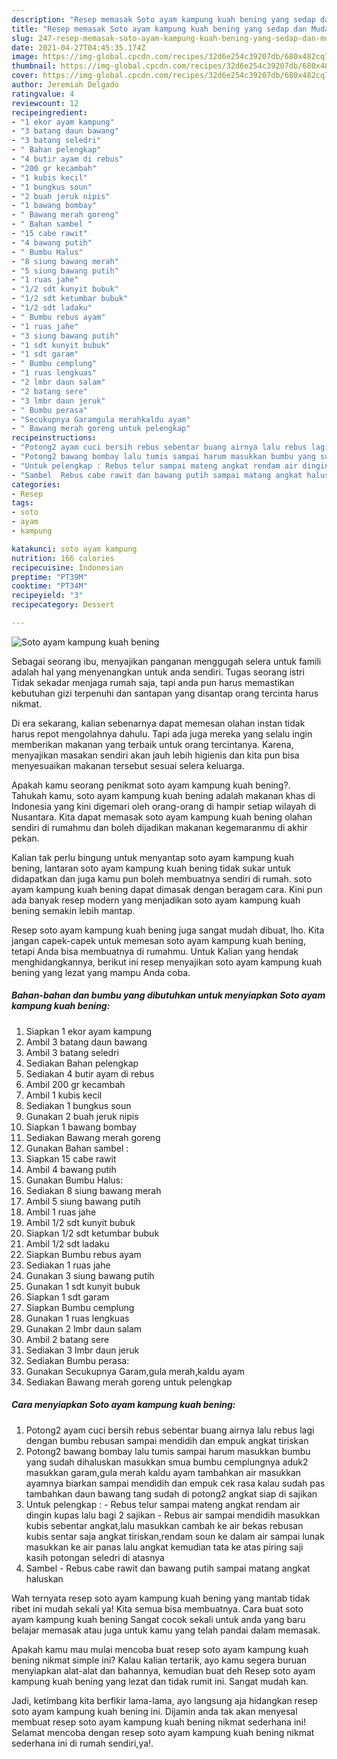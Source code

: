 ```yaml
---
description: "Resep memasak Soto ayam kampung kuah bening yang sedap dan Mudah Dibuat"
title: "Resep memasak Soto ayam kampung kuah bening yang sedap dan Mudah Dibuat"
slug: 247-resep-memasak-soto-ayam-kampung-kuah-bening-yang-sedap-dan-mudah-dibuat
date: 2021-04-27T04:45:35.174Z
image: https://img-global.cpcdn.com/recipes/32d6e254c39207db/680x482cq70/soto-ayam-kampung-kuah-bening-foto-resep-utama.jpg
thumbnail: https://img-global.cpcdn.com/recipes/32d6e254c39207db/680x482cq70/soto-ayam-kampung-kuah-bening-foto-resep-utama.jpg
cover: https://img-global.cpcdn.com/recipes/32d6e254c39207db/680x482cq70/soto-ayam-kampung-kuah-bening-foto-resep-utama.jpg
author: Jeremiah Delgado
ratingvalue: 4
reviewcount: 12
recipeingredient:
- "1 ekor ayam kampung"
- "3 batang daun bawang"
- "3 batang seledri"
- " Bahan pelengkap"
- "4 butir ayam di rebus"
- "200 gr kecambah"
- "1 kubis kecil"
- "1 bungkus soun"
- "2 buah jeruk nipis"
- "1 bawang bombay"
- " Bawang merah goreng"
- " Bahan sambel "
- "15 cabe rawit"
- "4 bawang putih"
- " Bumbu Halus"
- "8 siung bawang merah"
- "5 siung bawang putih"
- "1 ruas jahe"
- "1/2 sdt kunyit bubuk"
- "1/2 sdt ketumbar bubuk"
- "1/2 sdt ladaku"
- " Bumbu rebus ayam"
- "1 ruas jahe"
- "3 siung bawang putih"
- "1 sdt kunyit bubuk"
- "1 sdt garam"
- " Bumbu cemplung"
- "1 ruas lengkuas"
- "2 lmbr daun salam"
- "2 batang sere"
- "3 lmbr daun jeruk"
- " Bumbu perasa"
- "Secukupnya Garamgula merahkaldu ayam"
- " Bawang merah goreng untuk pelengkap"
recipeinstructions:
- "Potong2 ayam cuci bersih rebus sebentar buang airnya lalu rebus lagi dengan bumbu rebusan sampai mendidih dan empuk angkat tiriskan"
- "Potong2 bawang bombay lalu tumis sampai harum masukkan bumbu yang sudah dihaluskan masukkan smua bumbu cemplungnya aduk2 masukkan garam,gula merah kaldu ayam tambahkan air masukkan ayamnya biarkan sampai mendidih dan empuk cek rasa kalau sudah pas tambahkan daun bawang tang sudah di potong2 angkat siap di sajikan"
- "Untuk pelengkap : Rebus telur sampai mateng angkat rendam air dingin kupas lalu bagi 2 sajikan Rebus air sampai mendidih masukkan kubis sebentar angkat,lalu masukkan cambah ke air bekas rebusan kubis sentar saja angkat tiriskan,rendam soun ke dalam air sampai lunak masukkan ke air panas lalu angkat kemudian tata ke atas piring saji kasih potongan seledri di atasnya"
- "Sambel  Rebus cabe rawit dan bawang putih sampai matang angkat haluskan"
categories:
- Resep
tags:
- soto
- ayam
- kampung

katakunci: soto ayam kampung 
nutrition: 166 calories
recipecuisine: Indonesian
preptime: "PT39M"
cooktime: "PT34M"
recipeyield: "3"
recipecategory: Dessert

---
```



![Soto ayam kampung kuah bening](https://img-global.cpcdn.com/recipes/32d6e254c39207db/680x482cq70/soto-ayam-kampung-kuah-bening-foto-resep-utama.jpg)

Sebagai seorang ibu, menyajikan panganan menggugah selera untuk famili adalah hal yang menyenangkan untuk anda sendiri. Tugas seorang istri Tidak sekadar menjaga rumah saja, tapi anda pun harus memastikan kebutuhan gizi terpenuhi dan santapan yang disantap orang tercinta harus nikmat.

Di era  sekarang, kalian sebenarnya dapat memesan olahan instan tidak harus repot mengolahnya dahulu. Tapi ada juga mereka yang selalu ingin memberikan makanan yang terbaik untuk orang tercintanya. Karena, menyajikan masakan sendiri akan jauh lebih higienis dan kita pun bisa menyesuaikan makanan tersebut sesuai selera keluarga. 



Apakah kamu seorang penikmat soto ayam kampung kuah bening?. Tahukah kamu, soto ayam kampung kuah bening adalah makanan khas di Indonesia yang kini digemari oleh orang-orang di hampir setiap wilayah di Nusantara. Kita dapat memasak soto ayam kampung kuah bening olahan sendiri di rumahmu dan boleh dijadikan makanan kegemaranmu di akhir pekan.

Kalian tak perlu bingung untuk menyantap soto ayam kampung kuah bening, lantaran soto ayam kampung kuah bening tidak sukar untuk didapatkan dan juga kamu pun boleh membuatnya sendiri di rumah. soto ayam kampung kuah bening dapat dimasak dengan beragam cara. Kini pun ada banyak resep modern yang menjadikan soto ayam kampung kuah bening semakin lebih mantap.

Resep soto ayam kampung kuah bening juga sangat mudah dibuat, lho. Kita jangan capek-capek untuk memesan soto ayam kampung kuah bening, tetapi Anda bisa membuatnya di rumahmu. Untuk Kalian yang hendak menghidangkannya, berikut ini resep menyajikan soto ayam kampung kuah bening yang lezat yang mampu Anda coba.

<!--inarticleads1-->

##### Bahan-bahan dan bumbu yang dibutuhkan untuk menyiapkan Soto ayam kampung kuah bening:

1. Siapkan 1 ekor ayam kampung
1. Ambil 3 batang daun bawang
1. Ambil 3 batang seledri
1. Sediakan  Bahan pelengkap
1. Sediakan 4 butir ayam di rebus
1. Ambil 200 gr kecambah
1. Ambil 1 kubis kecil
1. Sediakan 1 bungkus soun
1. Gunakan 2 buah jeruk nipis
1. Siapkan 1 bawang bombay
1. Sediakan  Bawang merah goreng
1. Gunakan  Bahan sambel :
1. Siapkan 15 cabe rawit
1. Ambil 4 bawang putih
1. Gunakan  Bumbu Halus:
1. Sediakan 8 siung bawang merah
1. Ambil 5 siung bawang putih
1. Ambil 1 ruas jahe
1. Ambil 1/2 sdt kunyit bubuk
1. Siapkan 1/2 sdt ketumbar bubuk
1. Ambil 1/2 sdt ladaku
1. Siapkan  Bumbu rebus ayam
1. Sediakan 1 ruas jahe
1. Gunakan 3 siung bawang putih
1. Gunakan 1 sdt kunyit bubuk
1. Siapkan 1 sdt garam
1. Siapkan  Bumbu cemplung
1. Gunakan 1 ruas lengkuas
1. Gunakan 2 lmbr daun salam
1. Ambil 2 batang sere
1. Sediakan 3 lmbr daun jeruk
1. Sediakan  Bumbu perasa:
1. Gunakan Secukupnya Garam,gula merah,kaldu ayam
1. Sediakan  Bawang merah goreng untuk pelengkap




<!--inarticleads2-->

##### Cara menyiapkan Soto ayam kampung kuah bening:

1. Potong2 ayam cuci bersih rebus sebentar buang airnya lalu rebus lagi dengan bumbu rebusan sampai mendidih dan empuk angkat tiriskan
1. Potong2 bawang bombay lalu tumis sampai harum masukkan bumbu yang sudah dihaluskan masukkan smua bumbu cemplungnya aduk2 masukkan garam,gula merah kaldu ayam tambahkan air masukkan ayamnya biarkan sampai mendidih dan empuk cek rasa kalau sudah pas tambahkan daun bawang tang sudah di potong2 angkat siap di sajikan
1. Untuk pelengkap : - Rebus telur sampai mateng angkat rendam air dingin kupas lalu bagi 2 sajikan - Rebus air sampai mendidih masukkan kubis sebentar angkat,lalu masukkan cambah ke air bekas rebusan kubis sentar saja angkat tiriskan,rendam soun ke dalam air sampai lunak masukkan ke air panas lalu angkat kemudian tata ke atas piring saji kasih potongan seledri di atasnya
1. Sambel  - Rebus cabe rawit dan bawang putih sampai matang angkat haluskan




Wah ternyata resep soto ayam kampung kuah bening yang mantab tidak ribet ini mudah sekali ya! Kita semua bisa membuatnya. Cara buat soto ayam kampung kuah bening Sangat cocok sekali untuk anda yang baru belajar memasak atau juga untuk kamu yang telah pandai dalam memasak.

Apakah kamu mau mulai mencoba buat resep soto ayam kampung kuah bening nikmat simple ini? Kalau kalian tertarik, ayo kamu segera buruan menyiapkan alat-alat dan bahannya, kemudian buat deh Resep soto ayam kampung kuah bening yang lezat dan tidak rumit ini. Sangat mudah kan. 

Jadi, ketimbang kita berfikir lama-lama, ayo langsung aja hidangkan resep soto ayam kampung kuah bening ini. Dijamin anda tak akan menyesal membuat resep soto ayam kampung kuah bening nikmat sederhana ini! Selamat mencoba dengan resep soto ayam kampung kuah bening nikmat sederhana ini di rumah sendiri,ya!.

